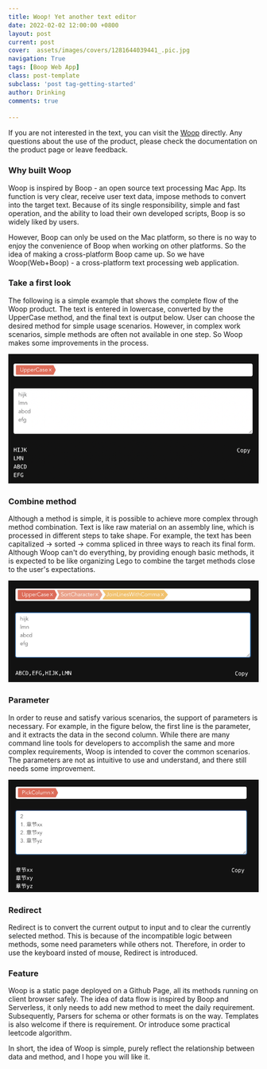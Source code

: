 ```yaml
---
title: Woop! Yet another text editor
date: 2022-02-02 12:00:00 +0800
layout: post
current: post
cover:  assets/images/covers/1281644039441_.pic.jpg
navigation: True
tags: [Boop Web App]
class: post-template
subclass: 'post tag-getting-started'
author: Drinking
comments: true

---
```


If you are not interested in the text, you can visit the [Woop](https://woop.bytebitter.com) directly. Any questions about the use of the product, please check the documentation on the product page or leave feedback.

### Why built Woop

Woop is inspired by Boop - an open source text processing Mac App. Its function is very clear, receive user text data, impose methods to convert into the target text. Because of its single responsibility, simple and fast operation, and the ability to load their own developed scripts, Boop is so widely liked by users.

However, Boop can only be used on the Mac platform, so there is no way to enjoy the convenience of Boop when working on other platforms. So the idea of making a cross-platform Boop came up. So we have Woop(Web+Boop) - a cross-platform text processing web application.

### Take a first look

The following is a simple example that shows the complete flow of the Woop product. The text is entered in lowercase, converted by the UpperCase method, and the final text is output below. User can choose the desired method for simple usage scenarios. However, in complex work scenarios, simple methods are often not available in one step. So Woop makes some improvements in the process.

![app](/assets/img/2022/part1.png)

### Combine method

Although a method is simple, it is possible to achieve more complex through method combination. Text is like raw material on an assembly line, which is processed in different steps to take shape. For example, the text has been capitalized -> sorted -> comma spliced in three ways to reach its final form. Although Woop can't do everything, by providing enough basic methods, it is expected to be like organizing Lego to combine the target methods close to the user's expectations.

![app](/assets/img/2022/part2.png)

### Parameter

In order to reuse and satisfy various scenarios, the support of parameters is necessary. For example, in the figure below, the first line is the parameter, and it extracts the data in the second column. While there are many command line tools for developers to accomplish the same and more complex requirements, Woop is intended to cover the common scenarios. The parameters are not as intuitive to use and understand, and there still needs some improvement.

![app](/assets/img/2022/part3.png)

### Redirect

Redirect is to convert the current output to input and to clear the currently selected method. This is because of the incompatible logic between methods, some need parameters while others not. Therefore, in order to use the keyboard insted of mouse, Redirect is introduced. 

### Feature

Woop is a static page deployed on a Github Page, all its methods running on client browser safely. The idea of data flow is inspired by Boop and Serverless, it only needs to add new method to meet the daily requirement. Subsequently, Parsers for schema or other formats is on the way. Templates is also welcome if there is requirement. Or introduce some practical leetcode algorithm. 

In short, the idea of Woop is simple, purely reflect the relationship between data and method, and I hope you will like it.